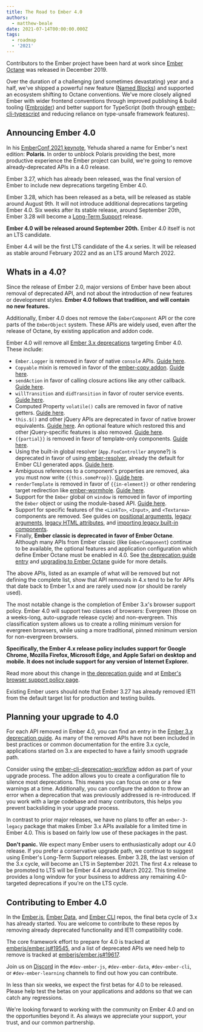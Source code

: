 ```yaml
---
title: The Road to Ember 4.0
authors:
  - matthew-beale
date: 2021-07-14T00:00:00.000Z
tags:
  - roadmap
  - '2021'
---
```


Contributors to the Ember project have been hard at work since [Ember Octane](https://blog.emberjs.com/octane-is-here/) was released in December 2019.

Over the duration of a challenging (and sometimes devastating) year and a half, we've shipped a powerful new feature ([Named Blocks](https://api.emberjs.com/ember/3.26/modules/@glimmer%2Fcomponent#passing-multiple-blocks)) and supported an ecosystem shifting to Octane conventions. We've more closely aligned Ember with wider frontend conventions through improved publishing & build tooling ([Embroider](https://github.com/embroider-build/embroider)) and better support for TypeScript (both through [ember-cli-typescript](https://github.com/typed-ember/ember-cli-typescript) and reducing reliance on type-unsafe framework features).

## Announcing Ember 4.0

In his [EmberConf 2021 keynote](https://www.youtube.com/watch?v=pJPUQQQ9QDg), Yehuda shared a name for Ember's next edition: **Polaris**. In order to unblock Polaris providing the best, more productive experience the Ember project can build, we're going to remove already-deprecated APIs in a 4.0 release.

Ember 3.27, which has already been released, was the final version of Ember to include new deprecations targeting Ember 4.0.

Ember 3.28, which has been released as a beta, will be released as stable around August 9th. It will not introduce additional deprecations targeting Ember 4.0. Six weeks after its stable release, around September 20th, Ember 3.28 will become a [Long-Term Support](https://emberjs.com/releases/lts/) release.

**Ember 4.0 will be released around September 20th.** Ember 4.0 itself is not an LTS candidate.

Ember 4.4 will be the first LTS candidate of the 4.x series. It will be released as stable around February 2022 and as an LTS around March 2022.

## Whats in a 4.0?

Since the release of Ember 2.0, major versions of Ember have been about removal of deprecated API, and not about the introduction of new features or development styles. **Ember 4.0 follows that tradition, and will contain no new features.**

Additionally, Ember 4.0 does not remove the `EmberComponent` API or the core parts of the `EmberObject` system. These APIs are widely used, even after the release of Octane, by existing application and addon code.

Ember 4.0 will remove all [Ember 3.x deprecations](https://deprecations.emberjs.com/v3.x) targeting Ember 4.0. These include:

- `Ember.Logger` is removed in favor of native `console` APIs. [Guide here](https://deprecations.emberjs.com/v3.x/#toc_ember-console-deprecate-logger).
- `Copyable` mixin is removed in favor of the [ember-copy addon](https://github.com/emberjs/ember-copy). [Guide here](https://deprecations.emberjs.com/v3.x/#toc_ember-runtime-deprecate-copy-copyable).
- `sendAction` in favor of calling closure actions like any other callback. [Guide here](https://deprecations.emberjs.com/v3.x/#toc_ember-component-send-action).
- `willTransition` and `didTransition` in favor of router service events. [Guide here](https://deprecations.emberjs.com/v3.x/#toc_deprecate-router-events).
- Computed Property `volatile()` calls are removed in favor of native getters. [Guide here](https://deprecations.emberjs.com/v3.x/#toc_computed-property-volatile).
- `this.$()` and other jQuery APIs are deprecated in favor of native brower equivalents. [Guide here](https://deprecations.emberjs.com/v3.x/#toc_jquery-apis). An optional feature which restored this and other jQuery-specific features is also removed. [Guide here](https://deprecations.emberjs.com/v3.x/#toc_optional-feature-jquery-integration).
- `{{partial}}` is removed in favor of template-only components. [Guide here](https://deprecations.emberjs.com/v3.x/#toc_ember-partial).
- Using the built-in global resolver (`App.FooController` anyone?) is deprecated in favor of using [ember-resolver](https://github.com/ember-cli/ember-resolver), already the default for Ember CLI generated apps. [Guide here](https://deprecations.emberjs.com/v3.x/#toc_ember-deprecate-globals-resolver).
- Ambiguous references to a component's properties are removed, aka you must now write `{{this.someProp}}`. [Guide here](https://deprecations.emberjs.com/v3.x/#toc_this-property-fallback).
- `renderTemplate` is removed in favor of `{{in-element}}` or other rendering target redirection like [ember-wormhole](https://github.com/yapplabs/ember-wormhole). [Guide here](https://deprecations.emberjs.com/v3.x/#toc_route-render-template).
- Support for the `Ember` global on `window` is removed in favor of importing the `Ember` object or using the module-based API. [Guide here](https://deprecations.emberjs.com/v3.x/#toc_ember-global).
- Support for specific features of the `<LinkTo>`, `<Input>`, and `<Textarea>` components are removed. See guides on [positional arguments](https://deprecations.emberjs.com/v3.x/#toc_ember-glimmer-link-to-positional-arguments), [legacy arguments](https://deprecations.emberjs.com/v3.x/#toc_ember-built-in-components-legacy-arguments), [legacy HTML attributes](https://deprecations.emberjs.com/v3.x/#toc_ember-built-in-components-legacy-attribute-arguments), and [importing legacy built-in components](https://deprecations.emberjs.com/v3.x/#toc_ember-built-in-components-import).
- Finally, **Ember classic is deprecated in favor of Ember Octane**. Although
many APIs from Ember classic (like `EmberComponent`) continue to be available,
the optional features and application configuration which define Ember Octane
must be enabled in 4.0. See [the deprecation guide
entry](https://deprecations.emberjs.com/v3.x#toc_editions-classic) and
[upgrading to Ember
Octane](https://guides.emberjs.com/v3.27.0/upgrading/current-edition/) guide for
more details.

The above APIs, listed as an example of what will be removed but not defining the complete list, show that API removals in 4.x tend to be for APIs that date back to Ember 1.x and are rarely used now (or should be rarely used).

The most notable change is the completion of Ember 3.x's browser support policy. Ember 4.0 will support two classes of browsers: Evergreen (those on a weeks-long, auto-upgrade release cycle) and non-evergreen. This classification system allows us to create a rolling minimum version for evergreen browsers, while using a more traditional, pinned minimum version for non-evergreen browsers.

**Specifically, the Ember 4.x release policy includes support for Google Chrome, Mozilla Firefox, Microsoft Edge, and Apple Safari on desktop and mobile. It does not include support for any version of Internet Explorer.**

Read more about this change in [the deprecation guide](https://deprecations.emberjs.com/v3.x/#toc_3-0-browser-support-policy) and at [Ember's browser support policy page](https://emberjs.com/browser-support/).

Existing Ember users should note that Ember 3.27 has already removed IE11 from the default target list for production and testing builds.

## Planning your upgrade to 4.0

For each API removed in Ember 4.0, you can find an entry in the [Ember 3.x deprecation guide](https://deprecations.emberjs.com/v3.x/). As many of the removed APIs have not been included in best practices or common documentation for the entire 3.x cycle, applications started on 3.x are expected to have a fairly smooth upgrade path.

Consider using the [ember-cli-deprecation-workflow](https://github.com/mixonic/ember-cli-deprecation-workflow) addon as part of your upgrade process. The addon allows you to create a configuration file to silence most deprecations. This means you can focus on one or a few warnings at a time. Additionally, you can configure the addon to throw an error when a deprecation that was previously addressed is re-introduced. If you work with a large codebase and many contributors, this helps you prevent backsliding in your upgrade process.

In contrast to prior major releases, we have no plans to offer an
`ember-3-legacy` package that makes Ember 3.x APIs available for a limited time
in Ember 4.0. This is based on fairly low use of these packages in the past.

**Don't panic.** We expect many Ember users to enthusiastically adopt our 4.0 release. If you prefer a conservative upgrade path, we continue to suggest using Ember's Long-Term Support releases. Ember 3.28, the last version of the 3.x cycle, will become an LTS in September 2021. The first 4.x release to be promoted to LTS will be Ember 4.4 around March 2022. This timeline provides a long window for your business to address any remaining 4.0-targeted deprecations if you're on the LTS cycle.

## Contributing to Ember 4.0

In the [Ember.js](https://github.com/emberjs/ember.js), [Ember Data](https://github.com/emberjs/data), and [Ember CLI](https://github.com/ember-cli/ember-cli) repos, the final beta cycle of 3.x has already started. You are welcome to contribute to these repos by removing already deprecated functionality and IE11 compatibility code.

The core framework effort to prepare for 4.0 is tracked at
[emberjs/ember.js#19545](https://github.com/emberjs/ember.js/issues/19545), and
a list of deprecated APIs we need help to remove is tracked at
[emberjs/ember.js#19617](https://github.com/emberjs/ember.js/issues/19617).

Join us on [Discord](https://discord.com/invite/emberjs) in the `#dev-ember-js`, `#dev-ember-data`, `#dev-ember-cli`, or `#dev-ember-learning` channels to find out how you can contribute.

In less than six weeks, we expect the first betas for 4.0 to be released. Please help test the betas on your applications and addons so that we can catch any regressions.

We're looking forward to working with the community on Ember 4.0 and on the opportunities beyond it. As always we appreciate your support, your trust, and our common partnership.
